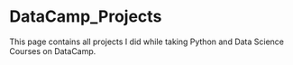 # DataCamp_Projects
This page contains all projects I did while taking Python and Data Science Courses on DataCamp.
